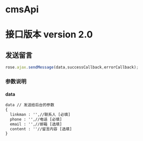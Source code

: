 # cmsApi 
# 接口版本 version 2.0

## 发送留言
```javascript
rose.ajax.sendMessage(data,successCallback,errorCallback);
```

### 参数说明
#### data
```cmd
data // 发送给后台的参数
{
  linkman : '',//联系人 [必填]
  phone : '',//电话 [必填]
  email : '',//邮箱 [选填]
  content : ''//留言内容 [选填]
}
```

